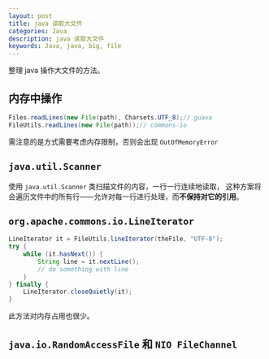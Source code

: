 ```yaml
---
layout: post
title: java 读取大文件
categories: Java
description: java 读取大文件
keywords: Java, java, big, file
---
```


整理 java 操作大文件的方法。

## 内存中操作

```java
Files.readLines(new File(path), Charsets.UTF_8);// guava
FileUtils.readLines(new File(path));// commons-io
```

需注意的是方式需要考虑内存限制，否则会出现 `OutOfMemoryError`

## `java.util.Scanner`

使用 `java.util.Scanner` 类扫描文件的内容，一行一行连续地读取， 这种方案将会遍历文件中的所有行——允许对每一行进行处理，而**不保持对它的引用**。

## `org.apache.commons.io.LineIterator`

```java
LineIterator it = FileUtils.lineIterator(theFile, "UTF-8");
try {
    while (it.hasNext()) {
        String line = it.nextLine();
        // do something with line
    }
} finally {
    LineIterator.closeQuietly(it);
}
```

此方法对内存占用也很少。

## `java.io.RandomAccessFile` 和 `NIO FileChannel`
